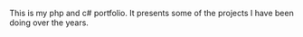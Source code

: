 This is my php and c# portfolio. It presents some of the projects I have been doing over the years. 
